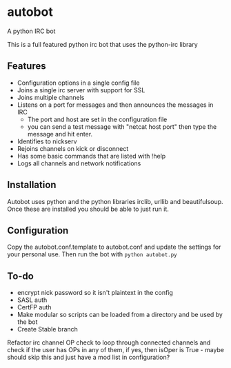 autobot
=======

A python IRC bot

This is a full featured python irc bot that uses the python-irc library

Features
--------

* Configuration options in a single config file
* Joins a single irc server with support for SSL
* Joins multiple channels
* Listens on a port for messages and then announces the messages in IRC
    * The port and host are set in the configuration file
    * you can send a test message with "netcat host port" then type the message
      and hit enter.
* Identifies to nickserv
* Rejoins channels on kick or disconnect
* Has some basic commands that are listed with !help
* Logs all channels and network notifications

Installation
------------

Autobot uses python and the python libraries irclib, urllib and beautifulsoup.
Once these are installed you should be able to just run it.

Configuration
-------------

Copy the autobot.conf.template to autobot.conf and update the settings for your
personal use. Then run the bot with ```python autobot.py```

To-do
-----

* encrypt nick password so it isn't plaintext in the config
* SASL auth
* CertFP auth
* Make modular so scripts can be loaded from a directory and be used by the bot
* Create Stable branch

Refactor irc channel OP check to loop through connected channels and check if the user has
OPs in any of them, if yes, then isOper is True - maybe should skip this and just have a mod list in configuration?
